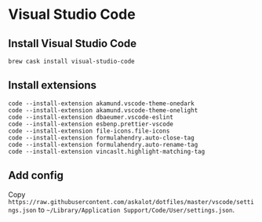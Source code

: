 # Visual Studio Code

## Install Visual Studio Code

```
brew cask install visual-studio-code
```

## Install extensions

```
code --install-extension akamund.vscode-theme-onedark
code --install-extension akamund.vscode-theme-onelight
code --install-extension dbaeumer.vscode-eslint
code --install-extension esbenp.prettier-vscode
code --install-extension file-icons.file-icons
code --install-extension formulahendry.auto-close-tag
code --install-extension formulahendry.auto-rename-tag
code --install-extension vincaslt.highlight-matching-tag
```

## Add config

Copy `https://raw.githubusercontent.com/askalot/dotfiles/master/vscode/settings.json` to `~/Library/Application Support/Code/User/settings.json`.


